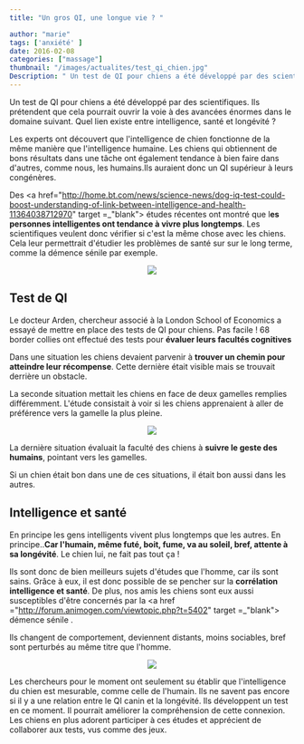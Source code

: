```yaml
---
title: "Un gros QI, une longue vie ? "

author: "marie"
tags: ['anxiété' ]
date: 2016-02-08
categories: ["massage"]
thumbnail: "/images/actualites/test_qi_chien.jpg"
Description: " Un test de QI pour chiens a été développé par des scientifiques. Ils prétendent que cela pourrait ouvrir la voie à des avancées énormes dans le domaine suivant. Quel lien existe entre intelligence, santé et longévité ? "
---
```



Un test de QI pour chiens a été développé par des scientifiques. Ils prétendent que cela pourrait ouvrir la voie à des avancées énormes dans le domaine suivant. Quel lien existe entre intelligence, santé et longévité ?

Les experts ont découvert que l'intelligence de chien fonctionne de la même manière que l'intelligence humaine. Les chiens qui obtiennent de bons résultats dans une tâche ont également tendance à bien faire dans d'autres, comme nous, les humains.Ils auraient donc un QI supérieur à leurs congénères.

Des <a href="http://home.bt.com/news/science-news/dog-iq-test-could-boost-understanding-of-link-between-intelligence-and-health-11364038712970" target =_"blank"> études récentes </a>ont montré que l<b>es personnes intelligentes ont tendance à vivre plus longtemps</b>. Les scientifiques veulent donc vérifier si c'est la même chose avec les chiens. Cela leur permettrait d'étudier les problèmes de santé sur sur le long terme, comme la démence sénile par exemple.


<p align="center">
    <img src= "/images/actualites/qi-chien.jpg" class="img-responsive">

</p>



## Test de QI ##

Le docteur Arden, chercheur associé à la London School of Economics a essayé de mettre en place des tests de QI pour chiens. Pas facile ! 68 border collies ont effectué des tests pour <b>évaluer leurs facultés cognitives</b>

Dans une situation les chiens devaient parvenir à <b>trouver un chemin pour atteindre leur récompense</b>. Cette dernière était visible mais se trouvait derrière un obstacle.

La seconde situation mettait les chiens en face de deux gamelles remplies différemment. L'étude consistait à voir si les chiens apprenaient à aller de préférence vers la gamelle la plus pleine.
<p align ="center"><img src= "/images/actualites/choixd'assiette.jpg"class="img-responsive"></p>

La dernière situation évaluait la faculté des chiens à <b>suivre le geste des humains</b>, pointant vers les gamelles.

Si un chien était bon dans une de ces situations, il était bon aussi dans les autres.


## Intelligence et santé  ##


En principe les gens intelligents vivent plus longtemps que les autres. En principe..<b>Car l'humain, même futé, boit, fume, va au soleil, bref, attente à sa longévité</b>. Le chien lui, ne fait pas tout ça !

Ils sont donc de bien meilleurs sujets d'études que l'homme, car ils sont sains. Grâce à eux, il est donc possible de se pencher sur la <b>corrélation intelligence et santé</b>. De plus, nos amis les chiens sont eux aussi susceptibles d'être concernés par la <a href ="http://forum.animogen.com/viewtopic.php?t=5402" target =_"blank"> démence sénile </a>.

Ils changent de comportement, deviennent distants, moins sociables, bref sont perturbés au même titre que l'homme.

<p align="center"><img src="/images/actualites/dimentia.jpg"class="img-responsive"></p>



Les chercheurs pour le moment ont seulement su établir que l'intelligence du chien est mesurable, comme celle de l'humain.
Ils ne savent pas encore si il y a une relation entre le QI canin et la longévité. Ils développent un test en ce moment.  Il pourrait améliorer la compréhension de cette connexion. Les chiens en plus adorent participer à ces études et apprécient de collaborer aux tests, vus comme des jeux.

